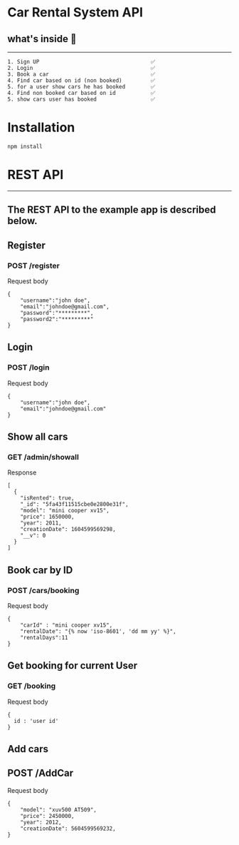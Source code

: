# Car Rental System API

## what's inside 🚗
---
```
1. Sign UP                                   ✅
2. Login                                     ✅
3. Book a car                                ✅
4. Find car based on id (non booked)         ✅
5. for a user show cars he has booked        ✅
4. Find non booked car based on id           ✅
5. show cars user has booked                 ✅
```


# Installation

```
npm install 
```

# REST API
---
The REST API to the example app is described below.
---
## Register

### POST /register
Request body 
```
{
	"username":"john doe",
	"email":"johndoe@gmail.com",
	"password":"*********",
	"password2":"*********"
}
```
## Login 


### POST /login
Request body 
```
{
	"username":"john doe",
	"email":"johndoe@gmail.com"
}
```

## Show all cars

### GET /admin/showall
Response 
```
[
  {
    "isRented": true,
    "_id": "5fa43f11515cbe0e2800e31f",
    "model": "mini cooper xv15",
    "price": 1650000,
    "year": 2011,
    "creationDate": 1604599569298,
    "__v": 0
  }
]
```

## Book car by ID 

### POST /cars/booking 
Request body
```
{
	"carId" : "mini cooper xv15",
	"rentalDate": "{% now 'iso-8601', 'dd mm yy' %}",
	"rentalDays":11
}
```


## Get booking for current User
### GET /booking 
Request body
```
{
  id : 'user id'
}
```

## Add cars 
## POST /AddCar
Request body 
```
{
    "model": "xuv500 AT509",
    "price": 2450000,
    "year": 2012,
    "creationDate": 5604599569232,
}
```

